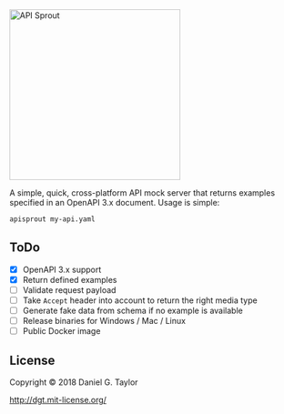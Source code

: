 <img src="https://user-images.githubusercontent.com/106826/43119494-78be9224-8ecb-11e8-9d1a-9fc6f3014b91.png" width="300" alt="API Sprout"/>

A simple, quick, cross-platform API mock server that returns examples specified in an OpenAPI 3.x document. Usage is simple:

```sh
apisprout my-api.yaml
```

## ToDo

- [x] OpenAPI 3.x support
- [x] Return defined examples
- [ ] Validate request payload
- [ ] Take `Accept` header into account to return the right media type
- [ ] Generate fake data from schema if no example is available
- [ ] Release binaries for Windows / Mac / Linux
- [ ] Public Docker image

## License

Copyright &copy; 2018 Daniel G. Taylor

http://dgt.mit-license.org/
